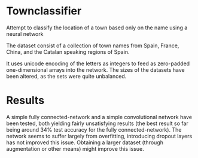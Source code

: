 # Townclassifier
Attempt to classify the location of a town based only on the name using a neural network 

The dataset consist of a collection of town names from Spain, France, China, and the Catalan speaking regions of Spain. 

It uses unicode encoding of the letters as integers to feed as zero-padded one-dimensional arrays into the network. The sizes of the datasets have been altered, as the sets were quite unbalanced. 

# Results

A simple fully connected-network and a simple convolutional network have been tested, both yielding fairly unsatisfying results (the best result so far being around 34% test accuracy for the fully connected-network). The network seems to suffer largely from overfitting, introducing dropout layers has not improved this issue. Obtaining a larger dataset (through augmentation or other means) might improve this issue.
